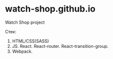 # watch-shop.github.io
Watch Shop project

Стек:
1. HTML/CSS(SASS)
2. JS. React. React-router. React-transition-group.
3. Webpack.
